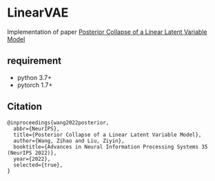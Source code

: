 # LinearVAE

Implementation of paper [Posterior Collapse of a Linear Latent Variable Model](https://arxiv.org/abs/2205.04009)

## requirement

- python 3.7+
- pytorch 1.7+

## Citation

```
@inproceedings{wang2022posterior,
  abbr={NeurIPS},
  title={Posterior Collapse of a Linear Latent Variable Model},
  author={Wang, Zihao and Liu, Ziyin},
  booktitle={Advances in Neural Information Processing Systems 35 (NeurIPS 2022)},
  year={2022},
  selected={true},
}
```
